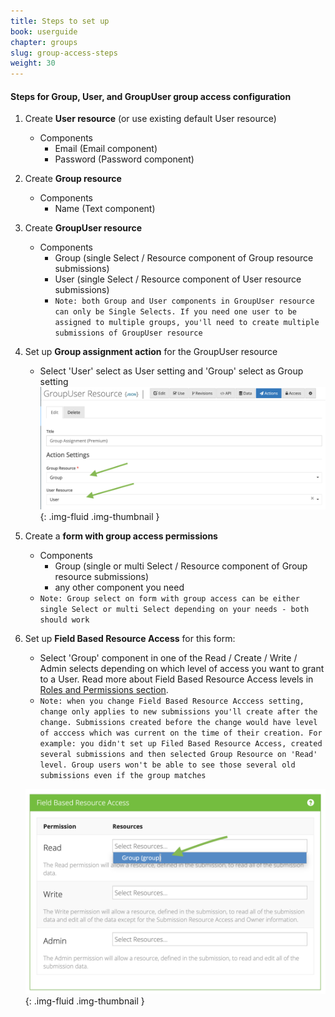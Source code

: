 ```yaml
---
title: Steps to set up
book: userguide
chapter: groups
slug: group-access-steps
weight: 30
---
```


#### Steps for Group, User, and GroupUser group access configuration
1. Create **User resource** (or use existing default User resource)
   - Components
     - Email (Email component)
     - Password (Password component)

2. Create **Group resource**
   - Components
     - Name (Text component)

3. Create **GroupUser resource**
   - Components
     - Group (single Select / Resource component of Group resource submissions)
     - User (single Select / Resource component of User resource submissions)
     - `Note: both Group and User components in GroupUser resource can only be Single Selects. If you need one user to be assigned to multiple groups, you'll need to create multiple submissions of GroupUser resource`

4. Set up **Group assignment action** for the GroupUser resource
   - Select 'User' select as User setting and 'Group' select as Group setting
   ![](/assets/img/userguide/groups/group_assignment_action.png){: .img-fluid .img-thumbnail }

5. Create a **form with group access permissions**
   - Components
     - Group (single or multi Select / Resource component of Group resource submissions)
     - any other component you need
   - `Note: Group select on form with group access can be either single Select or multi Select depending on your needs - both should work`

6. Set up **Field Based Resource Access** for this form:
   - Select 'Group' component in one of the Read / Create / Write / Admin selects depending on which level of access you want to grant to a User. Read more about Field Based Resource Access levels in [Roles and Permissions section](../roles-and-permissions/#submissionpermissions).
   - `Note: when you change Field Based Resource Acccess setting, change only applies to new submissions you'll create after the change. Submissions created before the change would have level of acccess which was current on the time of their creation. For example: you didn't set up Filed Based Resource Access, created several submissions and then selected Group Resource on 'Read' level. Group users won't be able to see those several old submissions even if the group matches`
   
   ![](/assets/img/userguide/groups/field_based_resource_access.png){: .img-fluid .img-thumbnail }
